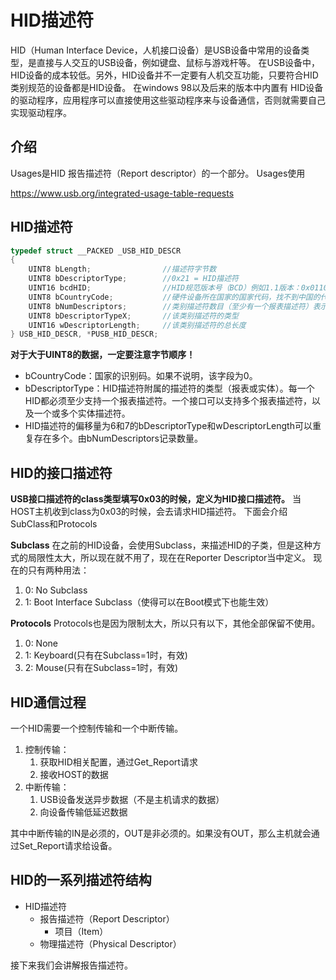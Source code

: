 # HID描述符
HID（Human Interface Device，人机接口设备）是USB设备中常用的设备类型，是直接与人交互的USB设备，例如键盘、鼠标与游戏杆等。
在USB设备中，HID设备的成本较低。另外，HID设备并不一定要有人机交互功能，只要符合HID类别规范的设备都是HID设备。
在windows 98以及后来的版本中内置有 HID设备的驱动程序，应用程序可以直接使用这些驱动程序来与设备通信，否则就需要自己实现驱动程序。

## 介绍
Usages是HID 报告描述符（Report descriptor）的一个部分。
Usages使用

https://www.usb.org/integrated-usage-table-requests

## HID描述符
```c
typedef struct __PACKED _USB_HID_DESCR
{
    UINT8 bLength;                //描述符字节数
    UINT8 bDescriptorType;        //0x21 = HID描述符
    UINT16 bcdHID;                //HID规范版本号（BCD）例如1.1版本：0x0110
    UINT8 bCountryCode;           //硬件设备所在国家的国家代码，找不到中国的代码，填写0
    UINT8 bNumDescriptors;        //类别描述符数目（至少有一个报表描述符）表示下面的两个字段有几个。
    UINT8 bDescriptorTypeX;       //该类别描述符的类型
    UINT16 wDescriptorLength;     //该类别描述符的总长度
} USB_HID_DESCR, *PUSB_HID_DESCR;
```
**对于大于UINT8的数据，一定要注意字节顺序！**
- bCountryCode：国家的识别码。如果不说明，该字段为0。
- bDescriptorType：HID描述符附属的描述符的类型（报表或实体）。每一个 HID都必须至少支持一个报表描述符。一个接口可以支持多个报表描述符，以及一个或多个实体描述符。
- HID描述符的偏移量为6和7的bDescriptorType和wDescriptorLength可以重复存在多个。由bNumDescriptors记录数量。

## HID的接口描述符
**USB接口描述符的class类型填写0x03的时候，定义为HID接口描述符。**
当HOST主机收到class为0x03的时候，会去请求HID描述符。
下面会介绍SubClass和Protocols

**Subclass**
在之前的HID设备，会使用Subclass，来描述HID的子类，但是这种方式的局限性太大，所以现在就不用了，现在在Reporter Descriptor当中定义。
现在的只有两种用法：
1. 0: No Subclass
2. 1: Boot Interface Subclass（使得可以在Boot模式下也能生效）

**Protocols**
Protocols也是因为限制太大，所以只有以下，其他全部保留不使用。
1. 0: None
2. 1: Keyboard(只有在Subclass=1时，有效)
3. 2: Mouse(只有在Subclass=1时，有效)

## HID通信过程
一个HID需要一个控制传输和一个中断传输。
1. 控制传输：
   1. 获取HID相关配置，通过Get_Report请求
   2. 接收HOST的数据
2. 中断传输：
   1. USB设备发送异步数据（不是主机请求的数据）
   2. 向设备传输低延迟数据

其中中断传输的IN是必须的，OUT是非必须的。如果没有OUT，那么主机就会通过Set_Report请求给设备。

## HID的一系列描述符结构
- HID描述符
  - 报告描述符（Report Descriptor）
    - 项目（Item）
  - 物理描述符（Physical Descriptor）

接下来我们会讲解报告描述符。